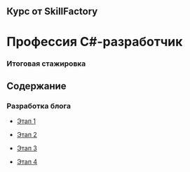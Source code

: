 ## Курс от SkillFactory

# Профессия C#-разработчик

### Итоговая стажировка

## Содержание

### Разработка блога

- [Этап 1](https://github.com/skripkalisa/SF_CSharp_Part4/tree/main/Step1)

- [Этап 2](https://github.com/skripkalisa/SF_CSharp_Part4/tree/main/Step2)

- [Этап 3](https://github.com/skripkalisa/SF_CSharp_Part4/tree/main/Step3)

- [Этап 4](https://github.com/skripkalisa/SF_CSharp_Part4/tree/main/Step4)
